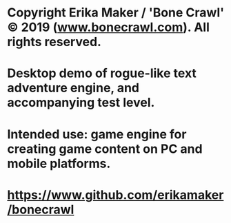 # Copyright Erika Maker  / 'Bone Crawl' © 2019 (www.bonecrawl.com). All rights reserved.
# Desktop demo of rogue-like text adventure engine, and accompanying test level.
# Intended use: game engine for creating game content on PC and mobile platforms. 
# https://www.github.com/erikamaker/bonecrawl
